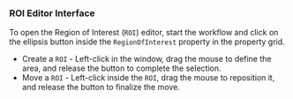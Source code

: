 ### ROI Editor Interface

To open the Region of Interest (`ROI`) editor, start the workflow and click on the ellipsis button inside the `RegionOfInterest` property in the property grid.

- Create a `ROI` - Left-click in the window, drag the mouse to define the area, and release the button to complete the selection.
- Move a `ROI` - Left-click inside the `ROI`, drag the mouse to reposition it, and release the button to finalize the move.